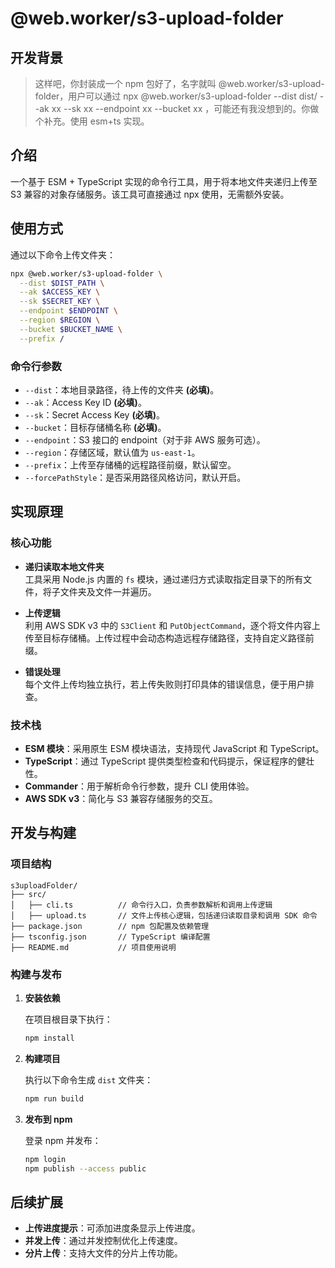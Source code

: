 # @web.worker/s3-upload-folder

## 开发背景

> 这样吧，你封装成一个 npm 包好了，名字就叫 @web.worker/s3-upload-folder，用户可以通过 npx @web.worker/s3-upload-folder --dist dist/ --ak xx --sk xx --endpoint xx --bucket xx ，可能还有我没想到的。你做个补充。使用 esm+ts 实现。

## 介绍

一个基于 ESM + TypeScript 实现的命令行工具，用于将本地文件夹递归上传至 S3 兼容的对象存储服务。该工具可直接通过 npx 使用，无需额外安装。

## 使用方式

通过以下命令上传文件夹：

```sh
npx @web.worker/s3-upload-folder \
  --dist $DIST_PATH \
  --ak $ACCESS_KEY \
  --sk $SECRET_KEY \
  --endpoint $ENDPOINT \
  --region $REGION \
  --bucket $BUCKET_NAME \
  --prefix /
```

### 命令行参数

- `--dist`：本地目录路径，待上传的文件夹 **(必填)**。
- `--ak`：Access Key ID **(必填)**。
- `--sk`：Secret Access Key **(必填)**。
- `--bucket`：目标存储桶名称 **(必填)**。
- `--endpoint`：S3 接口的 endpoint（对于非 AWS 服务可选）。
- `--region`：存储区域，默认值为 `us-east-1`。
- `--prefix`：上传至存储桶的远程路径前缀，默认留空。
- `--forcePathStyle`：是否采用路径风格访问，默认开启。

## 实现原理

### 核心功能

- **递归读取本地文件夹**  
  工具采用 Node.js 内置的 `fs` 模块，通过递归方式读取指定目录下的所有文件，将子文件夹及文件一并遍历。

- **上传逻辑**  
  利用 AWS SDK v3 中的 `S3Client` 和 `PutObjectCommand`，逐个将文件内容上传至目标存储桶。上传过程中会动态构造远程存储路径，支持自定义路径前缀。

- **错误处理**  
  每个文件上传均独立执行，若上传失败则打印具体的错误信息，便于用户排查。

### 技术栈

- **ESM 模块**：采用原生 ESM 模块语法，支持现代 JavaScript 和 TypeScript。
- **TypeScript**：通过 TypeScript 提供类型检查和代码提示，保证程序的健壮性。
- **Commander**：用于解析命令行参数，提升 CLI 使用体验。
- **AWS SDK v3**：简化与 S3 兼容存储服务的交互。

## 开发与构建

### 项目结构

```
s3uploadFolder/
├── src/
│   ├── cli.ts          // 命令行入口，负责参数解析和调用上传逻辑
│   ├── upload.ts       // 文件上传核心逻辑，包括递归读取目录和调用 SDK 命令
├── package.json        // npm 包配置及依赖管理
├── tsconfig.json       // TypeScript 编译配置
├── README.md           // 项目使用说明
```

### 构建与发布

1. **安装依赖**

   在项目根目录下执行：

   ```bash
   npm install
   ```

2. **构建项目**

   执行以下命令生成 `dist` 文件夹：

   ```bash
   npm run build
   ```

3. **发布到 npm**

   登录 npm 并发布：

   ```bash
   npm login
   npm publish --access public
   ```

## 后续扩展

- **上传进度提示**：可添加进度条显示上传进度。
- **并发上传**：通过并发控制优化上传速度。
- **分片上传**：支持大文件的分片上传功能。
